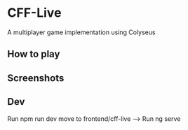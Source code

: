 # CFF-Live

A multiplayer game implementation using Colyseus

## How to play


## Screenshots


## Dev

Run npm run dev
move to frontend/cff-live --> Run  ng serve